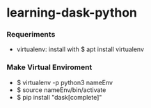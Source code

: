 # learning-dask-python

### Requeriments
  * virtualenv: install with $ apt install virtualenv
  
### Make Virtual Enviroment
* $ virtualenv -p python3 nameEnv
* $ source nameEnv/bin/activate
* $ pip install "dask[complete]"
